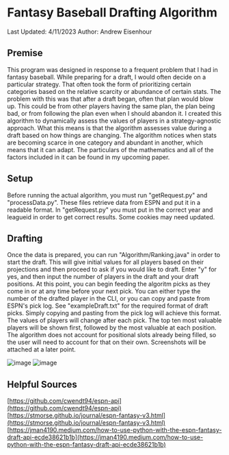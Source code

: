 # Fantasy Baseball Drafting Algorithm

Last Updated: 4/11/2023
Author: Andrew Eisenhour

## Premise

This program was designed in response to a frequent problem that I had in fantasy baseball. While preparing for a draft, I would often decide on a particular strategy. That often took the form of prioritizing certain categories based on the relative scarcity or abundance of certain stats. The problem with this was that after a draft began, often that plan would blow up. This could be from other players having the same plan, the plan being bad, or from following the plan even when I should abandon it. I created this algorithm to dynamically assess the values of players in a strategy-agnostic approach. What this means is that the algorithm assesses value during a draft based on how things are changing. The algorithm notices when stats are becoming scarce in one category and abundant in another, which means that it can adapt. The particulars of the mathematics and all of the factors included in it can be found in my upcoming paper.

## Setup

Before running the actual algorithm, you must run "getRequest.py" and "processData.py". These files retrieve data from ESPN and put it in a readable format. In "getRequest.py" you must put in the correct year and leagueid in order to get correct results. Some cookies may need updated.

## Drafting

Once the data is prepared, you can run "Algorithm/Ranking.java" in order to start the draft. This will give initial values for all players based on their projections and then proceed to ask if you would like to draft. Enter "y" for yes, and then input the number of players in the draft and your draft positions. At this point, you can begin feeding the algoritm picks as they come in or at any time before your next pick. You can either type the number of the drafted player in the CLI, or you can copy and paste from ESPN's pick log. See "exampleDraft.txt" for the required format of draft picks. Simply copying and pasting from the pick log will achieve this format. The values of players will change after each pick. The top ten most valuable players will be shown first, followed by the most valuable at each position. The algorithm does not account for positional slots already being filled, so the user will need to account for that on their own. Screenshots will be attached at a later point.

![image](https://user-images.githubusercontent.com/54419359/231325572-d88d22a1-dcd6-453c-acdf-aa56da35cc6c.png)
![image](https://user-images.githubusercontent.com/54419359/231325617-53a79d82-6e95-490f-8e55-28083ae18e16.png)


## Helpful Sources
[https://github.com/cwendt94/espn-api](https://github.com/cwendt94/espn-api)
[https://stmorse.github.io/journal/espn-fantasy-v3.html](https://stmorse.github.io/journal/espn-fantasy-v3.html)
[https://jman4190.medium.com/how-to-use-python-with-the-espn-fantasy-draft-api-ecde38621b1b](https://jman4190.medium.com/how-to-use-python-with-the-espn-fantasy-draft-api-ecde38621b1b)

